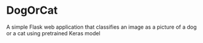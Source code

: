 # DogOrCat
A simple Flask web application that classifies an image as a picture of a dog or a cat using pretrained Keras model

